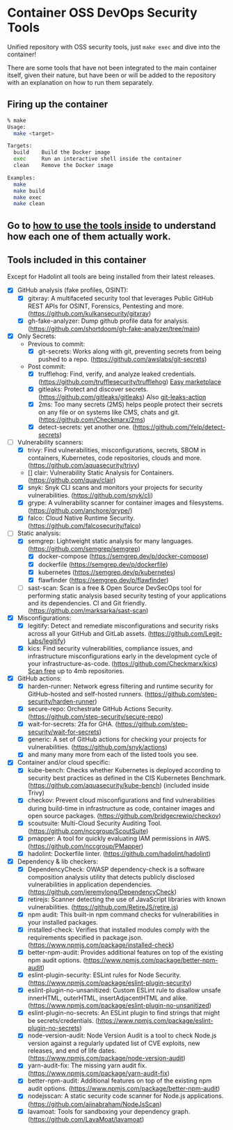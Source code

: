 # Container OSS DevOps Security Tools

Unified repository with OSS security tools, just `make exec` and dive into the container!

There are some tools that have not been integrated to the main container itself, given their nature,
but have been or will be added to the repository with an explanation on how to run them separately.

## Firing up the container

```bash
% make
Usage:
  make <target>

Targets:
  build    Build the Docker image
  exec     Run an interactive shell inside the container
  clean    Remove the Docker image

Examples:
  make
  make build
  make exec
  make clean
```

## Go to [how to use the tools inside](./HOWTO.md) to understand how each one of them actually work.

## Tools included in this container

Except for Hadolint all tools are being installed from their latest releases.

- [x] GitHub analysis (fake profiles, OSINT):
  - [x] gitxray: A multifaceted security tool that leverages Public GitHub REST APIs for OSINT,
      Forensics, Pentesting and more. (<https://github.com/kulkansecurity/gitxray>)
  - [x] gh-fake-analyzer: Dump github profile data for analysis.
      (<https://github.com/shortdoom/gh-fake-analyzer/tree/main>)

- [x] Only Secrets:
  - Previous to commit:
    - [x] git-secrets: Works along with git, preventing secrets from being pushed to a repo.
          (<https://github.com/awslabs/git-secrets>)
  - Post commit:
    - [x] trufflehog: Find, verify, and analyze leaked credentials.
          (<https://github.com/trufflesecurity/trufflehog>) [Easy
          marketplace](https://github.com/marketplace/actions/trufflehog-oss)
    - [x] gitleaks: Protect and discover secrets. (<https://github.com/gitleaks/gitleaks>) Also
          [git-leaks-action](https://github.com/gitleaks/gitleaks-action)
    - [x] 2ms: Too many secrets (2MS) helps people protect their secrets on any file or on
          systems like CMS, chats and git. (<https://github.com/Checkmarx/2ms>)
    - [x] detect-secrets: yet another one. (<https://github.com/Yelp/detect-secrets>)

- [ ] Vulnerability scanners:
  - [x] trivy: Find vulnerabilities, misconfigurations, secrets, SBOM in containers, Kubernetes,
      code repositories, clouds and more. (<https://github.com/aquasecurity/trivy>)
  - [] clair: Vulnerability Static Analysis for Containers. (<https://github.com/quay/clair>)
  - [x] snyk: Snyk CLI scans and monitors your projects for security vulnerabilities.
      (<https://github.com/snyk/cli>)
  - [x] grype: A vulnerability scanner for container images and filesystems.
      (<https://github.com/anchore/grype/>)
  - [x] falco: Cloud Native Runtime Security. (<https://github.com/falcosecurity/falco>)

- [ ] Static analysis:
  - [x] semgrep: Lightweight static analysis for many languages.
      (<https://github.com/semgrep/semgrep>)
    - [x] docker-compose (<https://semgrep.dev/p/docker-compose>)
    - [x] dockerfile (<https://semgrep.dev/p/dockerfile>)
    - [x] kubernetes (<https://semgrep.dev/p/kubernetes>)
    - [x] flawfinder (<https://semgrep.dev/p/flawfinder>)
  - [ ] sast-scan: Scan is a free & Open Source DevSecOps tool for performing static analysis
      based security testing of your applications and its dependencies. CI and Git friendly.
      (<https://github.com/marksarka/sast-scan>)

- [x] Misconfigurations:
  - [x] legitify: Detect and remediate misconfigurations and security risks across all your GitHub
      and GitLab assets. (<https://github.com/Legit-Labs/legitify>)
  - [x] kics: Find security vulnerabilities, compliance issues, and infrastructure
      misconfigurations early in the development cycle of your infrastructure-as-code.
      (<https://github.com/Checkmarx/kics>) [Scan free](https://kics.checkmarx.net/) up to 4mb
      repositories.

- [x] GitHub actions:
  - [x] harden-runner: Network egress filtering and runtime security for GitHub-hosted and
      self-hosted runners. (<https://github.com/step-security/harden-runner>)
  - [x] secure-repo: Orchestrate GitHub Actions Security.
      (<https://github.com/step-security/secure-repo>)
  - [x] wait-for-secrets: 2fa for GHA. (<https://github.com/step-security/wait-for-secrets>)
  - [x] generic: A set of GitHub actions for checking your projects for vulnerabilities.
      (<https://github.com/snyk/actions>)
  - [x] and many many more from each of the listed tools you see.

- [x] Container and/or cloud specific:
  - [x] kube-bench: Checks whether Kubernetes is deployed according to security best practices as
      defined in the CIS Kubernetes Benchmark. (<https://github.com/aquasecurity/kube-bench>) (included inside Trivy)
  - [x] checkov: Prevent cloud misconfigurations and find vulnerabilities during build-time in
      infrastructure as code, container images and open source packages.
      (<https://github.com/bridgecrewio/checkov>)
  - [x] scoutsuite: Multi-Cloud Security Auditing Tool. (<https://github.com/nccgroup/ScoutSuite>)
  - [x] pmapper: A tool for quickly evaluating IAM permissions in AWS.
      (<https://github.com/nccgroup/PMapper>)
  - [x] hadolint: Dockerfile linter. (<https://github.com/hadolint/hadolint>)

- [x] Dependency & lib checkers:
  - [x] DependencyCheck: OWASP dependency-check is a software composition analysis utility that
      detects publicly disclosed vulnerabilities in application dependencies.
      (<https://github.com/jeremylong/DependencyCheck>)
  - [x] retirejs: Scanner detecting the use of JavaScript libraries with known vulnerabilities.
      (<https://github.com/RetireJS/retire.js>)
  - [x] npm audit: This built-in npm command checks for vulnerabilities in your installed
      packages.
  - [x] installed-check: Verifies that installed modules comply with the requirements specified in
      package.json. (<https://www.npmjs.com/package/installed-check>)
  - [x] better-npm-audit: Provides additional features on top of the existing npm audit options.
      (<https://www.npmjs.com/package/better-npm-audit>)
  - [x] eslint-plugin-security: ESLint rules for Node Security.
      (<https://www.npmjs.com/package/eslint-plugin-security>)
  - [x] eslint-plugin-no-unsanitized: Custom ESLint rule to disallow unsafe innerHTML, outerHTML,
      insertAdjacentHTML and alike. (<https://www.npmjs.com/package/eslint-plugin-no-unsanitized>)
  - [x] eslint-plugin-no-secrets: An ESLint plugin to find strings that might be
      secrets/credentials. (<https://www.npmjs.com/package/eslint-plugin-no-secrets>)
  - [x] node-version-audit: Node Version Audit is a tool to check Node.js version against a
      regularly updated list of CVE exploits, new releases, and end of life dates.
      (<https://www.npmjs.com/package/node-version-audit>)
  - [x] yarn-audit-fix: The missing yarn audit fix. (<https://www.npmjs.com/package/yarn-audit-fix>)
  - [x] better-npm-audit: Additional features on top of the existing npm audit options.
      (<https://www.npmjs.com/package/better-npm-audit>)
  - [x] nodejsscan: A static security code scanner for Node.js applications.
      (<https://github.com/ajinabraham/NodeJsScan>)
  - [x] lavamoat: Tools for sandboxing your dependency graph.
      (<https://github.com/LavaMoat/lavamoat>)
